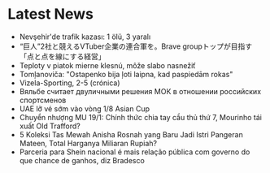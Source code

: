 # Latest News
-  Nevşehir'de trafik kazası: 1 ölü, 3 yaralı
-  “巨人”2社と競えるVTuber企業の連合軍を。Brave groupトップが目指す「点と点を線にする経営」
-  Teploty v piatok mierne klesnú, môže slabo nasnežiť
-  Tomļanoviča: "Ostapenko bija ļoti laipna, kad paspiedām rokas"
-  Vizela-Sporting, 2-5 (crónica)
-  Вяльбе считает двуличными решения МОК в отношении российских спортсменов
-  UAE lỡ vé sớm vào vòng 1/8 Asian Cup
-  Chuyển nhượng MU 19/1: Chính thức chia tay cầu thủ thứ 7, Mourinho tái xuất Old Trafford?
-  5 Koleksi Tas Mewah Anisha Rosnah yang Baru Jadi Istri Pangeran Mateen, Total Harganya Miliaran Rupiah?
-  Parceria para Shein nacional é mais relação pública com governo do que chance de ganhos, diz Bradesco
